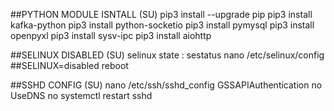 

##PYTHON MODULE ISNTALL (SU)
pip3 install --upgrade pip
pip3 install kafka-python
pip3 install python-socketio
pip3 install pymysql
pip3 install openpyxl
pip3 install sysv-ipc
pip3 install aiohttp

##SELINUX DISABLED (SU)
selinux state : sestatus
nano /etc/selinux/config   ##SELINUX=disabled
reboot

##SSHD CONFIG (SU)
nano /etc/ssh/sshd_config 
GSSAPIAuthentication no
UseDNS no
systemctl restart sshd